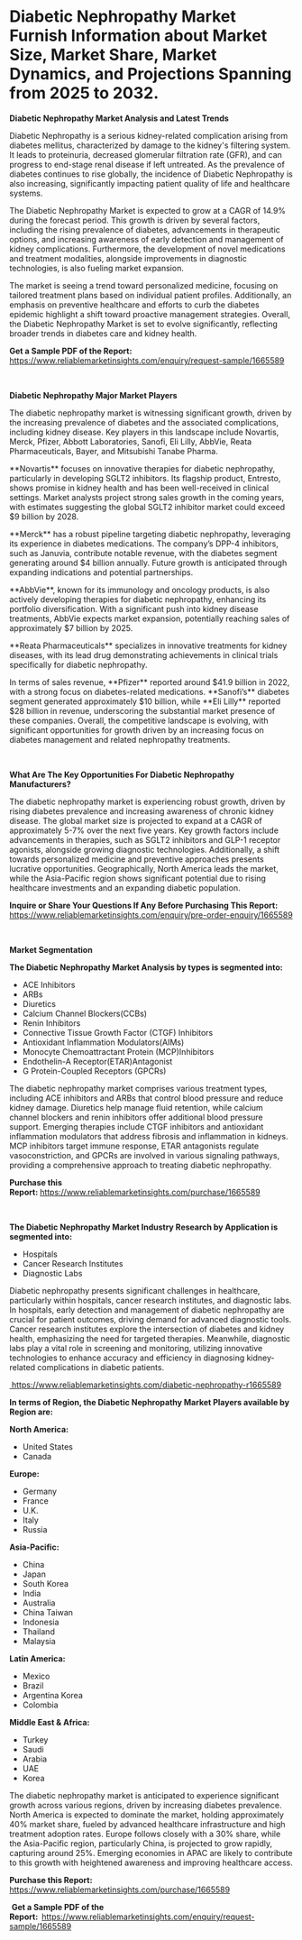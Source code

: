 <p><h1>Diabetic Nephropathy Market Furnish Information about Market Size, Market Share, Market Dynamics, and Projections Spanning from 2025 to 2032.</h1></p><p><strong>Diabetic Nephropathy Market Analysis and Latest Trends</strong></p>
<p><p>Diabetic Nephropathy is a serious kidney-related complication arising from diabetes mellitus, characterized by damage to the kidney's filtering system. It leads to proteinuria, decreased glomerular filtration rate (GFR), and can progress to end-stage renal disease if left untreated. As the prevalence of diabetes continues to rise globally, the incidence of Diabetic Nephropathy is also increasing, significantly impacting patient quality of life and healthcare systems.</p><p>The Diabetic Nephropathy Market is expected to grow at a CAGR of 14.9% during the forecast period. This growth is driven by several factors, including the rising prevalence of diabetes, advancements in therapeutic options, and increasing awareness of early detection and management of kidney complications. Furthermore, the development of novel medications and treatment modalities, alongside improvements in diagnostic technologies, is also fueling market expansion. </p><p>The market is seeing a trend toward personalized medicine, focusing on tailored treatment plans based on individual patient profiles. Additionally, an emphasis on preventive healthcare and efforts to curb the diabetes epidemic highlight a shift toward proactive management strategies. Overall, the Diabetic Nephropathy Market is set to evolve significantly, reflecting broader trends in diabetes care and kidney health.</p></p>
<p><strong>Get a Sample PDF of the Report:&nbsp;</strong> <a href="https://www.reliablemarketinsights.com/enquiry/request-sample/1665589?utm_campaign=2275&utm_medium=2&utm_source=Github&utm_content=ia&utm_term=12042025&utm_id=diabetic-nephropathy">https://www.reliablemarketinsights.com/enquiry/request-sample/1665589</a></p>
<p>&nbsp;</p>
<p><strong>Diabetic Nephropathy Major Market Players</strong></p>
<p><p>The diabetic nephropathy market is witnessing significant growth, driven by the increasing prevalence of diabetes and the associated complications, including kidney disease. Key players in this landscape include Novartis, Merck, Pfizer, Abbott Laboratories, Sanofi, Eli Lilly, AbbVie, Reata Pharmaceuticals, Bayer, and Mitsubishi Tanabe Pharma.</p><p>**Novartis** focuses on innovative therapies for diabetic nephropathy, particularly in developing SGLT2 inhibitors. Its flagship product, Entresto, shows promise in kidney health and has been well-received in clinical settings. Market analysts project strong sales growth in the coming years, with estimates suggesting the global SGLT2 inhibitor market could exceed $9 billion by 2028.</p><p>**Merck** has a robust pipeline targeting diabetic nephropathy, leveraging its experience in diabetes medications. The company’s DPP-4 inhibitors, such as Januvia, contribute notable revenue, with the diabetes segment generating around $4 billion annually. Future growth is anticipated through expanding indications and potential partnerships.</p><p>**AbbVie**, known for its immunology and oncology products, is also actively developing therapies for diabetic nephropathy, enhancing its portfolio diversification. With a significant push into kidney disease treatments, AbbVie expects market expansion, potentially reaching sales of approximately $7 billion by 2025.</p><p>**Reata Pharmaceuticals** specializes in innovative treatments for kidney diseases, with its lead drug demonstrating achievements in clinical trials specifically for diabetic nephropathy. </p><p>In terms of sales revenue, **Pfizer** reported around $41.9 billion in 2022, with a strong focus on diabetes-related medications. **Sanofi’s** diabetes segment generated approximately $10 billion, while **Eli Lilly** reported $28 billion in revenue, underscoring the substantial market presence of these companies. Overall, the competitive landscape is evolving, with significant opportunities for growth driven by an increasing focus on diabetes management and related nephropathy treatments.</p></p>
<p>&nbsp;</p>
<p><strong>What Are The Key Opportunities For Diabetic Nephropathy Manufacturers?</strong></p>
<p><p>The diabetic nephropathy market is experiencing robust growth, driven by rising diabetes prevalence and increasing awareness of chronic kidney disease. The global market size is projected to expand at a CAGR of approximately 5-7% over the next five years. Key growth factors include advancements in therapies, such as SGLT2 inhibitors and GLP-1 receptor agonists, alongside growing diagnostic technologies. Additionally, a shift towards personalized medicine and preventive approaches presents lucrative opportunities. Geographically, North America leads the market, while the Asia-Pacific region shows significant potential due to rising healthcare investments and an expanding diabetic population.</p></p>
<p><strong>Inquire or Share Your Questions If Any Before Purchasing This Report:</strong> <a href="https://www.reliablemarketinsights.com/enquiry/pre-order-enquiry/1665589?utm_campaign=2275&utm_medium=2&utm_source=Github&utm_content=ia&utm_term=12042025&utm_id=diabetic-nephropathy">https://www.reliablemarketinsights.com/enquiry/pre-order-enquiry/1665589</a></p>
<p>&nbsp;</p>
<p><strong>Market Segmentation</strong></p>
<p><strong>The Diabetic Nephropathy Market Analysis by types is segmented into:</strong></p>
<p><ul><li>ACE Inhibitors</li><li>ARBs</li><li>Diuretics</li><li>Calcium Channel Blockers(CCBs)</li><li>Renin Inhibitors</li><li>Connective Tissue Growth Factor (CTGF) Inhibitors</li><li>Antioxidant Inflammation Modulators(AIMs)</li><li>Monocyte Chemoattractant Protein (MCP)Inhibitors</li><li>Endothelin-A Receptor(ETAR)Antagonist</li><li>G Protein-Coupled Receptors (GPCRs)</li></ul></p>
<p><p>The diabetic nephropathy market comprises various treatment types, including ACE inhibitors and ARBs that control blood pressure and reduce kidney damage. Diuretics help manage fluid retention, while calcium channel blockers and renin inhibitors offer additional blood pressure support. Emerging therapies include CTGF inhibitors and antioxidant inflammation modulators that address fibrosis and inflammation in kidneys. MCP inhibitors target immune response, ETAR antagonists regulate vasoconstriction, and GPCRs are involved in various signaling pathways, providing a comprehensive approach to treating diabetic nephropathy.</p></p>
<p><strong>Purchase this Report:&nbsp;</strong><a href="https://www.reliablemarketinsights.com/purchase/1665589?utm_campaign=2275&utm_medium=2&utm_source=Github&utm_content=ia&utm_term=12042025&utm_id=diabetic-nephropathy">https://www.reliablemarketinsights.com/purchase/1665589</a></p>
<p>&nbsp;</p>
<p><strong>The Diabetic Nephropathy Market Industry Research by Application is segmented into:</strong></p>
<p><ul><li>Hospitals</li><li>Cancer Research Institutes</li><li>Diagnostic Labs</li></ul></p>
<p><p>Diabetic nephropathy presents significant challenges in healthcare, particularly within hospitals, cancer research institutes, and diagnostic labs. In hospitals, early detection and management of diabetic nephropathy are crucial for patient outcomes, driving demand for advanced diagnostic tools. Cancer research institutes explore the intersection of diabetes and kidney health, emphasizing the need for targeted therapies. Meanwhile, diagnostic labs play a vital role in screening and monitoring, utilizing innovative technologies to enhance accuracy and efficiency in diagnosing kidney-related complications in diabetic patients.</p></p>
<p><a href="https://www.reliablemarketinsights.com/diabetic-nephropathy-r1665589?utm_campaign=2275&utm_medium=2&utm_source=Github&utm_content=ia&utm_term=12042025&utm_id=diabetic-nephropathy">&nbsp;https://www.reliablemarketinsights.com/diabetic-nephropathy-r1665589</a></p>
<p><strong>In terms of Region, the Diabetic Nephropathy Market Players available by Region are:</strong></p>
<p>
    <p> <strong> North America: </strong>
        <ul>
            <li>United States</li>
            <li>Canada</li>
        </ul>
        </p> 
    <p> <strong> Europe: </strong>
        <ul>
            <li>Germany</li>
            <li>France</li>
            <li>U.K.</li>
            <li>Italy</li>
            <li>Russia</li>
        </ul>
        </p> 
    <p> <strong> Asia-Pacific: </strong>
        <ul>
            <li>China</li>
            <li>Japan</li>
            <li>South Korea</li>
            <li>India</li>
            <li>Australia</li>
            <li>China Taiwan</li>
            <li>Indonesia</li>
            <li>Thailand</li>
            <li>Malaysia</li>
        </ul>
        </p> 
    <p> <strong> Latin America: </strong>
        <ul>
            <li>Mexico</li>
            <li>Brazil</li>
            <li>Argentina Korea</li>
            <li>Colombia</li>
        </ul>
        </p> 
    <p> <strong> Middle East & Africa: </strong>
        <ul>
            <li>Turkey</li>
            <li>Saudi</li>
            <li>Arabia</li>
            <li>UAE</li>
            <li>Korea</li>
        </ul>
    </p>
    </p>
<p><p>The diabetic nephropathy market is anticipated to experience significant growth across various regions, driven by increasing diabetes prevalence. North America is expected to dominate the market, holding approximately 40% market share, fueled by advanced healthcare infrastructure and high treatment adoption rates. Europe follows closely with a 30% share, while the Asia-Pacific region, particularly China, is projected to grow rapidly, capturing around 25%. Emerging economies in APAC are likely to contribute to this growth with heightened awareness and improving healthcare access.</p></p>
<p><strong>Purchase this Report: </strong><a href="https://www.reliablemarketinsights.com/purchase/1665589?utm_campaign=2275&utm_medium=2&utm_source=Github&utm_content=ia&utm_term=12042025&utm_id=diabetic-nephropathy">https://www.reliablemarketinsights.com/purchase/1665589</a></p>
<p>&nbsp;<strong>Get a Sample PDF of the Report:&nbsp;&nbsp;</strong><a href="https://www.reliablemarketinsights.com/enquiry/request-sample/1665589?utm_campaign=2275&utm_medium=2&utm_source=Github&utm_content=ia&utm_term=12042025&utm_id=diabetic-nephropathy">https://www.reliablemarketinsights.com/enquiry/request-sample/1665589</a></p>
<p><strong></strong></p>
<p><p></p><p></p><p></p></p>